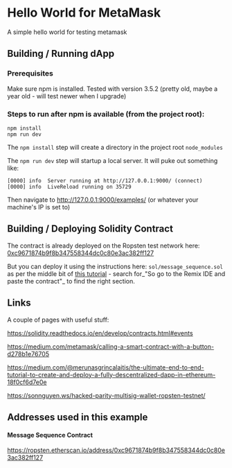# Hello World for MetaMask

A simple hello world for testing metamask

## Building / Running dApp

### Prerequisites

Make sure npm is installed. Tested with version 3.5.2 (pretty old, maybe a year old - will test newer when I upgrade)

### Steps to run after npm is available (from the project root):

```
npm install
npm run dev
```

The `npm install` step will create a directory in the project root `node_modules`

The `npm run dev` step will startup a local server. It will puke out something like:

```
[0000] info  Server running at http://127.0.0.1:9000/ (connect)
[0000] info  LiveReload running on 35729
```

Then navigate to http://127.0.0.1:9000/examples/ (or whatever your machine's IP is set to)

## Building / Deploying Solidity Contract

The contract is already deployed on the Ropsten test network here: [0xc9671874b9f8b347558344dc0c80e3ac382ff127](https://ropsten.etherscan.io/address/0xc9671874b9f8b347558344dc0c80e3ac382ff127)

But you can deploy it using the instructions here: `sol/message_sequence.sol` as per the middle bit of [this tutorial](https://medium.com/@merunasgrincalaitis/the-ultimate-end-to-end-tutorial-to-create-and-deploy-a-fully-descentralized-dapp-in-ethereum-18f0cf6d7e0e) - search for_"So go to the Remix IDE and paste the contract"_ to find the right section.

## Links

A couple of pages with useful stuff:

https://solidity.readthedocs.io/en/develop/contracts.html#events

https://medium.com/metamask/calling-a-smart-contract-with-a-button-d278b1e76705

https://medium.com/@merunasgrincalaitis/the-ultimate-end-to-end-tutorial-to-create-and-deploy-a-fully-descentralized-dapp-in-ethereum-18f0cf6d7e0e

https://sonnguyen.ws/hacked-parity-multisig-wallet-ropsten-testnet/

## Addresses used in this example

#### Message Sequence Contract

https://ropsten.etherscan.io/address/0xc9671874b9f8b347558344dc0c80e3ac382ff127